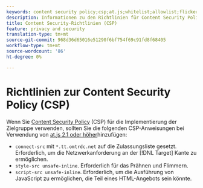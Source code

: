 ```yaml
---
keywords: content security policy;csp;at.js;whitelist;allowlist;flicker;pre-hide;pre-hiding;prehiding
description: Informationen zu den Richtlinien für Content Security Policy (CSP), die Sie bei Verwendung von Adobe Target at.js 2.1 oder höher hinzufügen sollten.
title: Content Security-Richtlinien (CSP)
feature: privacy and security
translation-type: tm+mt
source-git-commit: 968d36d65016e51290f6bf754f69c91fd8f68405
workflow-type: tm+mt
source-wordcount: '86'
ht-degree: 0%

---
```



# Richtlinien zur Content Security Policy (CSP)

Wenn Sie [Content Security Policy](https://en.wikipedia.org/wiki/Content_Security_Policy) (CSP) für die Implementierung der Zielgruppe verwenden, sollten Sie die folgenden CSP-Anweisungen bei Verwendung von [at.js 2.1 oder höher](/help/c-implementing-target/c-implementing-target-for-client-side-web/target-atjs-versions.md)hinzufügen:

* `connect-src` mit `*.tt.omtrdc.net` auf die Zulassungsliste gesetzt. Erforderlich, um die Netzwerkanforderung an der [!DNL Target] Kante zu ermöglichen.
* `style-src unsafe-inline`. Erforderlich für das Prähnen und Flimmern.
* `script-src unsafe-inline`.  Erforderlich, um die Ausführung von JavaScript zu ermöglichen, die Teil eines HTML-Angebots sein könnte.
